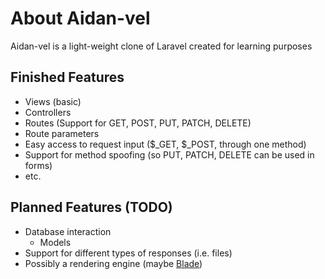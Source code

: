 # About Aidan-vel

Aidan-vel is a light-weight clone of Laravel created for learning purposes

## Finished Features

* Views (basic)
* Controllers
* Routes (Support for GET, POST, PUT, PATCH, DELETE)
* Route parameters
* Easy access to request input ($_GET, $_POST, through one method)
* Support for method spoofing (so PUT, PATCH, DELETE can be used in forms)
* etc.

## Planned Features (TODO)

* Database interaction
    * Models
* Support for different types of responses (i.e. files)
* Possibly a rendering engine (maybe [Blade](https://github.com/jenssegers/blade))
